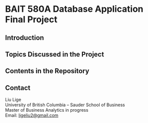 # BAIT 580A Database Application Final Project



## Introduction


## Topics Discussed in the Project



## Contents in the Repository



## Contact

Liu Lige<br>
University of British Columbia – Sauder School of Business<br>
Master of Business Analytics in progress<br>
Email: [ligeliu2@gmail.com](mailto:ligeliu2@gmail.com)
